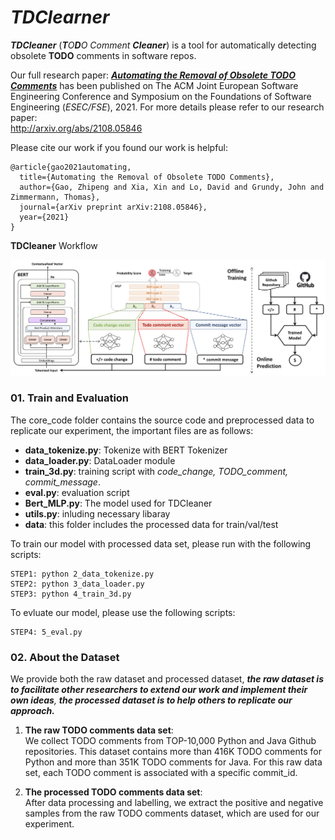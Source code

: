# *TDClearner*

_**TDCleaner**_ (_**T**O**D**O Comment **Cleaner**_) is a tool for automatically detecting obsolete **TODO** comments in software repos. 

Our full research paper: [_**Automating the Removal of Obsolete TODO Comments**_](http://arxiv.org/abs/2108.05846) has been published on The ACM Joint European Software Engineering Conference and Symposium on the Foundations of Software Engineering (*ESEC/FSE*), 2021. For more details please refer to our research paper:  
http://arxiv.org/abs/2108.05846

Please cite our work if you found our work is helpful:

```
@article{gao2021automating,
  title={Automating the Removal of Obsolete TODO Comments},
  author={Gao, Zhipeng and Xia, Xin and Lo, David and Grundy, John and Zimmermann, Thomas},
  journal={arXiv preprint arXiv:2108.05846},
  year={2021}
}
```

**TDCleaner** Workflow
<p align="center">
  <img src="./workflow.png" width="800" title="Overview" alt="">
</p>

### 01. Train and Evaluation
The core_code folder contains the source code and preprocessed data to replicate our experiment, the important files are as follows:

- **data_tokenize.py**: Tokenize with BERT Tokenizer
- **data_loader.py**: DataLoader module
- **train_3d.py**: training script with *code\_change, TODO\_comment, commit\_message*. 
- **eval.py**: evaluation script   
- **Bert_MLP.py**: The model used for TDCleaner
- **utils.py**: inluding necessary libaray
- **data**: this folder includes the processed data for train/val/test 



To train our model with processed data set, please run with the following scripts:  

```
STEP1: python 2_data_tokenize.py
STEP2: python 3_data_loader.py
STEP3: python 4_train_3d.py
``` 
To evluate our model, please use the following scripts:

```
STEP4: 5_eval.py
``` 

### 02. About the Dataset 
We provide both the raw dataset and processed dataset, _**the raw dataset is to facilitate other researchers to extend our work and implement their own ideas**, **the processed dataset is to help others to replicate our approach.**_

1. **The raw TODO comments data set**:   
We collect TODO comments from TOP-10,000 Python and Java Github repositories. 
This dataset contains more than 416K TODO comments for Python and more than 351K TODO comments for Java. 
For this raw data set, each TODO comment is associated with a specific commit\_id.

2. **The processed TODO comments data set**:  
After data processing and labelling, we extract the positive and negative samples from the raw TODO comments dataset, which are used for our experiment. 


